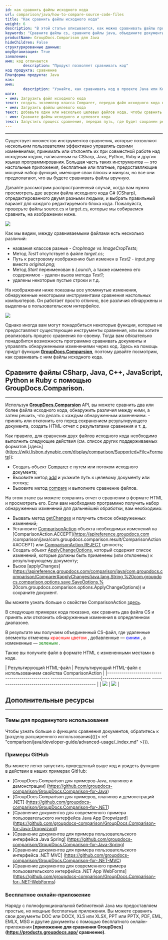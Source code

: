 ```yaml
---
id: как сравнить файлы исходного кода
url: comparison/java/how-to-compare-source-code-files
title: "Как сравнить файлы исходного кода"
weight: 6
description: "В этой статье описывается, как можно сравнивать файлы программирования и объединять их в один файл с внесенными или отмененными изменениями. GroupDocs.Comparison for Java предоставляет возможность поиска отличий в таких файлах как: CS, Java, Python, C++, Ruby и других"
keywords: "Сравните файлы cs, сравните файлы java, объедините документы"
productName: GroupDocs.Comparison для Java
hideChildren: False
структурированные данные:
шоуОрганизация: True
заявление:
имя: код отличается
        description: "Продукт позволяет сравнивать код"
код продукта: сравнение
Платформа продукта: Java
как:
имя:
        description: "Узнайте, как сравнивать код в проекте Java или Kotlin."
шаги:
- имя: Загрузить файл исходного кода
текст: создать экземпляр класса Comparer, передав файл исходного кода в качестве параметра конструктора.
- имя: Загрузить файлы целевого кода
текст: добавьте один или несколько целевых файлов кода, чтобы сравнить их с исходным
- имя: Сравните файлы исходного и целевого кода
текст: Запустить процесс сравнения, передав путь, где будет сохранен результат сравнения
---
```


***

Существует множество инструментов сравнения, которые позволяют нескольким пользователям эффективно управлять своими изменениями, принимать или отклонять их при совместной работе над исходным кодом, написанным на CSharp, Java, Python, Ruby и других языках программирования. Большая часть таких инструментов — это настольные приложения, бесплатные или платные, предоставляющие мощный набор функций, имеющие свои плюсы и минусы, но все они предполагают, что вы будете сравнивать файлы вручную.

Давайте рассмотрим распространенный случай, когда вам нужно просмотреть две версии файла исходного кода C# (CSharp), отредактированного двумя разными людьми, и выбрать правильный вариант для каждого редактируемого блока кода. Пожалуйста, проверьте файлы source.cs и target.cs, которые мы собираемся сравнить, на изображении ниже.

![](/comparison/java/images/how-to-compare-source-code-files1.png)

Как мы видим, между сравниваемыми файлами есть несколько различий:
* названия классов разные - *CropImage* vs *ImageCropTests*;
* Метод *Test1* отсутствует в файле *target.cs*;
* Путь к растровому изображению был изменен в *Test2* - *input.png* вместо *original.png*;
* Метод *Start* переименован в *Launch*, а также изменено его содержимое - удален вызов метода *Test1*;
* удалены некоторые пустые строки и т.д.

На изображении ниже показаны все упомянутые изменения, обнаруженные некоторыми инструментами сравнения настольных компьютеров. Он работает просто отлично, все различия обнаружены и выделены в пользовательском интерфейсе.

![](/comparison/java/images/how-to-compare-source-code-files2.png)

Однако иногда вам могут понадобиться некоторые функции, которые не предоставляют существующие инструменты сравнения, или вы хотите реализовать процесс сравнения по-своему. Тогда вам обязательно понадобится возможность программно сравнивать документы и управлять обнаруженными изменениями через код. Здесь на помощь придут функции **[GroupDocs.Comparsion](https://products.groupdocs.com/comparison)**, поэтому давайте посмотрим, как сравнивать с ним файлы исходного кода.

## Сравните файлы CSharp, Java, C++, JavaScript, Python и Ruby с помощью GroupDocs.Comparison.
 

---

Используя **[GroupDocs.Comparsion](https://products.groupdocs.com/comparison)** API, вы можете сравнить два или более файла исходного кода, обнаружить различия между ними, а затем решить, что делать с каждым обнаруженным изменением. - принять или отклонить его перед сохранением результирующего документа, создать HTML-отчет с результатами сравнения и т. д.

Как правило, для сравнения двух файлов исходного кода необходимо выполнить следующие действия (см. список других поддерживаемых форматов [здесь] (https://wiki.lisbon.dynabic.com/display/comparison/Supported+File+Formats)):

* Создать объект [Comparer](https://apireference.groupdocs.com/comparison/java/com.groupdocs.comparison/Comparer) с путем или потоком исходного документа;
* Вызовите метод [add](https://apireference.groupdocs.com/comparison/java/com.groupdocs.comparison/Comparer#add(java.lang.String)) и укажите путь к целевому документу или потоку;
* Вызовите метод [compare](https://apireference.groupdocs.com/comparison/java/com.groupdocs.comparison/Comparer#compare()) и выполните сравнение файлов.

На этом этапе вы можете сохранить отчет о сравнении в формате HTML и просмотреть его. Если вам необходимо программно получить набор обнаруженных изменений для дальнейшей обработки, вам необходимо:

* Вызвать метод [getChanges](https://apireference.groupdocs.com/comparison/java/com.groupdocs.comparison/Comparer#getChanges()) и получить список обнаруженных изменений;
* Установите [ComparisonAction](https://apireference.groupdocs.com/comparison/java/com.groupdocs.comparison.result/ComparisonAction) объекта необходимых изменений на [ComparisonAction.ACCEPT](https://apireference.groupdocs.com /comparison/java/com.groupdocs.comparison.result/ComparisonAction#ACCEPT) или [ComparisonAction.REJECT](https://apireference.groupdocs.com/comparison/java/com.groupdocs.comparison.result/ComparisonAction#REJECT) ценность;
* Создать объект [ApplyChangeOptions](https://apireference.groupdocs.com/comparison/java/com.groupdocs.comparison.options/ApplyChangeOptions), который содержит список изменений, которые должны быть применены (или отклонены) к результирующему документу;
* Вызов [applyChanges](https://apireference.groupdocs.com/comparison/java/com.groupdocs.comparison/Comparer#applyChanges(java.lang.String,%20com.groupdocs.comparison.options.save.SaveOptions,% 20com.groupdocs.comparison.options.ApplyChangeOptions)) и сохраните документ.

Вы можете узнать больше о свойстве ComparisonAction [здесь](https://wiki.lisbon.dynabic.com/display/comparison/How+to+merge+source+code+files).

В следующих примерах кода показано, как сравнить два файла CS и принять или отклонить обнаруженные изменения в определенном диапазоне.

<script src="https://gist.github.com/groupdocs-comparison-gists/a7fa2bad5b8034df93e8e68d3cba83fc.js"></script>

В результате мы получаем объединенный CS-файл, где удаленные элементы отмечены <font color="red">красным цветом</font> , добавленные — <font color="blue">синим</font> , а измененные — <font color="green">зеленым</font> .

Также вы получите файл в формате HTML с измененными местами в коде.

| Результирующий HTML-файл | Результирующий HTML-файл с использованием свойства ComparisonAction |
|------------------------------------------------- -------------------------|------------------------ -------------------------------------------------- |
| ![](/comparison/java/images/how-to-compare-source-code-files_result1.png) | ![](/comparison/java/images/how-to-compare-source-code-files_result2.png) |

## Дополнительные ресурсы

---

### Темы для продвинутого использования
Чтобы узнать больше о функциях сравнения документов, обратитесь к [разделу расширенного использования]({{< ref "comparison/java/developer-guide/advanced-usage/_index.md" >}}).

### Примеры GitHub
Вы можете легко запустить приведенный выше код и увидеть функцию в действии в наших примерах GitHub:

* [GroupDocs.Comparison для примеров Java, плагинов и демонстрации] (https://github.com/groupdocs-comparison/GroupDocs.Comparison-for-Java)
* [GroupDocs.Comparison для примеров, плагинов и демонстраций .NET] (https://github.com/groupdocs-comparison/GroupDocs.Comparison-for-.NET)
* [Сравнение документов для современного примера пользовательского интерфейса Java App Dropwizard] (https://github.com/groupdocs-comparison/GroupDocs.Comparison-for-Java-Dropwizard)
* [Сравнение документов для примера пользовательского интерфейса Java Spring] (https://github.com/groupdocs-comparison/GroupDocs.Comparison-for-Java-Spring)
* [Сравнение документов для примера пользовательского интерфейса .NET MVC] (https://github.com/groupdocs-comparison/GroupDocs.Comparison-for-.NET-MVC)
* [Сравнение документов для современного примера пользовательского интерфейса .NET App WebForms] (https://github.com/groupdocs-comparison/GroupDocs.Comparison-for-.NET-WebForms)


### Бесплатное онлайн-приложение
Наряду с полнофункциональной библиотекой Java мы предоставляем простые, но мощные бесплатные приложения.
Вы можете сравнить свои документы DOC или DOCX, XLS или XLSX, PPT или PPTX, PDF, EML, EMLX, MSG и другие документы с помощью бесплатного онлайн-приложения **[приложение для сравнения GroupDocs] (https://products.groupdocs.app/ сравнение)**.


